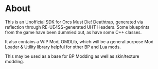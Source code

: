 # About
This is an Unofficial SDK for Orcs Must Die! Deathtrap, generated via reflection through RE-UE4SS-generated UHT Headers. Some blueprints from the game have been dummied out, as have some C++ classes.

It also contains a WIP Mod, OMDLib, which will be a general purpose Mod Loader & Utility library helpful for other BP and Lua mods.

This may be used as a base for BP Modding as well as skin/texture modding.